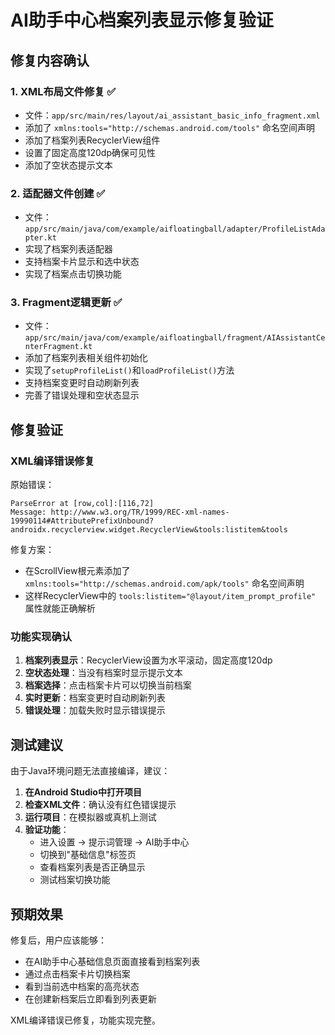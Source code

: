 # AI助手中心档案列表显示修复验证

## 修复内容确认

### 1. XML布局文件修复 ✅
- 文件：`app/src/main/res/layout/ai_assistant_basic_info_fragment.xml`
- 添加了 `xmlns:tools="http://schemas.android.com/tools"` 命名空间声明
- 添加了档案列表RecyclerView组件
- 设置了固定高度120dp确保可见性
- 添加了空状态提示文本

### 2. 适配器文件创建 ✅
- 文件：`app/src/main/java/com/example/aifloatingball/adapter/ProfileListAdapter.kt`
- 实现了档案列表适配器
- 支持档案卡片显示和选中状态
- 实现了档案点击切换功能

### 3. Fragment逻辑更新 ✅
- 文件：`app/src/main/java/com/example/aifloatingball/fragment/AIAssistantCenterFragment.kt`
- 添加了档案列表相关组件初始化
- 实现了`setupProfileList()`和`loadProfileList()`方法
- 支持档案变更时自动刷新列表
- 完善了错误处理和空状态显示

## 修复验证

### XML编译错误修复
原始错误：
```
ParseError at [row,col]:[116,72]
Message: http://www.w3.org/TR/1999/REC-xml-names-19990114#AttributePrefixUnbound?androidx.recyclerview.widget.RecyclerView&tools:listitem&tools
```

修复方案：
- 在ScrollView根元素添加了 `xmlns:tools="http://schemas.android.com/apk/tools"` 命名空间声明
- 这样RecyclerView中的 `tools:listitem="@layout/item_prompt_profile"` 属性就能正确解析

### 功能实现确认
1. **档案列表显示**：RecyclerView设置为水平滚动，固定高度120dp
2. **空状态处理**：当没有档案时显示提示文本
3. **档案选择**：点击档案卡片可以切换当前档案
4. **实时更新**：档案变更时自动刷新列表
5. **错误处理**：加载失败时显示错误提示

## 测试建议

由于Java环境问题无法直接编译，建议：

1. **在Android Studio中打开项目**
2. **检查XML文件**：确认没有红色错误提示
3. **运行项目**：在模拟器或真机上测试
4. **验证功能**：
   - 进入设置 -> 提示词管理 -> AI助手中心
   - 切换到"基础信息"标签页
   - 查看档案列表是否正确显示
   - 测试档案切换功能

## 预期效果

修复后，用户应该能够：
- 在AI助手中心基础信息页面直接看到档案列表
- 通过点击档案卡片切换档案
- 看到当前选中档案的高亮状态
- 在创建新档案后立即看到列表更新

XML编译错误已修复，功能实现完整。





